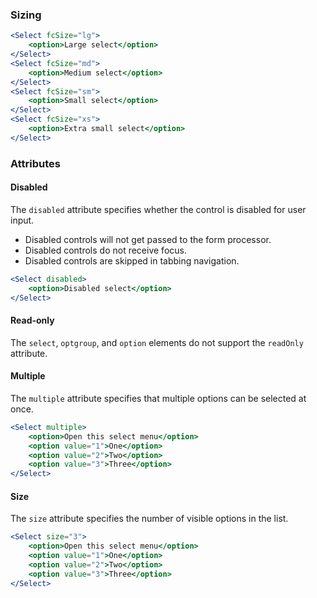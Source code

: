 ### Sizing

```jsx
<Select fcSize="lg">
    <option>Large select</option>
</Select>
<Select fcSize="md">
    <option>Medium select</option>
</Select>
<Select fcSize="sm">
    <option>Small select</option>
</Select>
<Select fcSize="xs">
    <option>Extra small select</option>
</Select>
```

### Attributes

#### Disabled

The `disabled` attribute specifies whether the control is disabled for user input.

* Disabled controls will not get passed to the form processor.
* Disabled controls do not receive focus.
* Disabled controls are skipped in tabbing navigation.

```jsx
<Select disabled>
    <option>Disabled select</option>
</Select>
```

#### Read-only

The `select`, `optgroup`, and `option` elements do not support the `readOnly` attribute.

#### Multiple

The `multiple` attribute specifies that multiple options can be selected at once.

```jsx
<Select multiple>
    <option>Open this select menu</option>
    <option value="1">One</option>
    <option value="2">Two</option>
    <option value="3">Three</option>
</Select>
```

#### Size

The `size` attribute specifies the number of visible options in the list.

```jsx
<Select size="3">
    <option>Open this select menu</option>
    <option value="1">One</option>
    <option value="2">Two</option>
    <option value="3">Three</option>
</Select>
```
